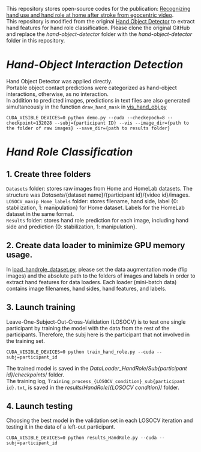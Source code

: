 This repository stores open-source codes for the publication: [Recognizing hand use and hand role at home after stroke from egocentric video](https://journals.plos.org/digitalhealth/article?id=10.1371/journal.pdig.0000361).  
This repository is modified from the original [Hand Object Detector](https://github.com/ddshan/hand_object_detector) to extract hand features for hand role classification. Please clone the original GitHub and replace the _hand-object-detector_ folder with the _hand-object-detector_ folder in this repository.  

# ***Hand-Object Interaction Detection***  
Hand Object Detector was applied directly.  
Portable object contact predictions were categorized as hand-object interactions, otherwise, as no interaction.  
In addition to predicted images, predictions in text files are also generated simultaneously in the function `draw_hand_mask` in [vis_hand_obj.py](hand_object_detector/lib/model/utils/viz_hand_obj.py)  
```
CUDA_VISIBLE_DEVICES=0 python demo.py --cuda --checkepoch=8 --checkpoint=132028 --subj={participant ID} --vis --image_dir={path to the folder of raw images} --save_dir={path to results folder}
```

# ***Hand Role Classification***  
## 1. Create three folders
`Datasets` folder: stores raw images from Home and HomeLab datasets. The structure was _Datasets_/{dataset name}/{participant id}/{video id}/images.  
`LOSOCV_manip_Home_labels` folder: stores filename, hand side, label {0: stabilization, 1: manipulation} for Home dataset. Labels for the HomeLab dataset in the same format.  
`Results` folder: stores hand role prediction for each image, including hand side and prediction {0: stabilization, 1: manipulation}.  

## 2. Create data loader to minimize GPU memory usage.
In [load_handrole_dataset.py](hand_object_detector/load_handrole_dataset.py), please set the data augmentation mode (flip images) and the absolute path to the folders of images and labels in order to extract hand features for data loaders. Each loader (mini-batch data) contains image filenames, hand sides, hand features, and labels.

## 3. Launch training
Leave-One-Subject-Out-Cross-Validation (LOSOCV) is to test one single participant by training the model with the data from the rest of the participants. Therefore, the subj here is the participant that not involved in the training set.  
```
CUDA_VISIBLE_DEVICES=0 python train_hand_role.py --cuda --subj=participant_id
```
The trained model is saved in the _DataLoader_HandRole_/_Sub{participant id}_/_checkpoints_/ folder.  
The training log, `Training_process_{LOSOCV_condition}_sub{participant id}.txt`, is saved in the _results_/_HandRole_/_{LOSOCV condition}_/ folder.  

## 4. Launch testing  
Choosing the best model in the validation set in each LOSOCV iteration and testing it in the data of a left-out participant.  
```
CUDA_VISIBLE_DEVICES=0 python results_HandRole.py --cuda --subj=participant_id
```


